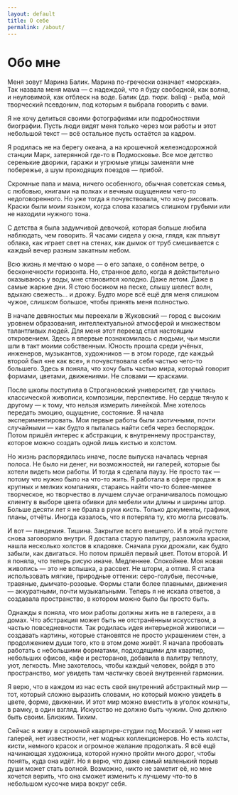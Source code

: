 ```yaml
---
layout: default
title: О себе
permalink: /about/
---
```


# Обо мне

Меня зовут Марина Балик. Марина по-гречески означает «морская». Так назвала меня мама — с надеждой, что я буду свободной, как волна, и неуловимой, как отблеск на воде. Балик (*др. тюрк.* baliq) - рыба, мой творческий псевдоним, под которым я выбрала говорить с вами.

Я не хочу делиться своими фотографиями или подробностями биографии. Пусть люди видят меня только через мои работы и этот небольшой текст — всё остальное пусть остаётся за кадром.

Я родилась не на берегу океана, а на крошечной железнодорожной станции Марк, затерянной где-то в Подмосковье. Все мое детство серенькие дворики, гаражи и угрюмые улицы заменяли мне побережье, а шум проходящих поездов — прибой.

Скромные папа и мама, ничего особенного, обычная советская семья, с любовью, книгами на полках и вечным ощущением чего-то недоговоренного. Но уже тогда я почувствовала, что хочу рисовать. Краски были моим языком, когда слова казались слишком грубыми или не находили нужного тона.

С детства я была задумчивой девочкой, которая больше любила наблюдать, чем говорить. Я часами сидела у окна, глядя, как плывут облака, как играет свет на стенах, как дымок от труб смешивается с каждый вечер разным закатным небом.

Всю жизнь я мечтаю о море — о его запахе, о солёном ветре, о бесконечности горизонта. Но, странное дело, когда я действительно оказываюсь у воды, мне становится холодно. Даже летом. Даже в самые жаркие дни. Я стою босиком на песке, слышу шелест волн, вдыхаю свежесть... и дрожу. Будто море всё ещё для меня слишком чужое, слишком большое, чтобы принять меня полностью.

В начале девяностых мы переехали в Жуковский — город с высоким уровнем образования, интеллектуальной атмосферой и множеством талантливых людей. Для меня этот переезд стал настоящим откровением. Здесь я впервые познакомилась с людьми, чьи мысли шли в такт моими собственным. Юность прошла среди учёных, инженеров, музыкантов, художников — в этом городе, где каждый второй был «не как все», я почувствовала себя частью чего-то большего. Здесь я поняла, что хочу быть частью мира, который говорит формами, цветами, движениями. Не словами — красками.

После школы поступила в Строгановский университет, где училась классической живописи, композиции, перспективе. Но сердце тянуло к другому — к тому, что нельзя измерить линейкой. Мне хотелось передать эмоцию, ощущение, состояние. Я начала экспериментировать. Мои первые работы были хаотичными, почти случайными — как будто я пыталась найти себя через беспорядок. Потом пришёл интерес к абстракции, к внутреннему пространству, которое можно создать одной лишь кистью и холстом.

Но жизнь распорядилась иначе, после выпуска началась черная полоса. Не было ни денег, ни возможностей, ни галерей, которые бы хотели видеть мои работы. И тогда я сделала паузу. Не просто так — потому что нужно было на что-то жить. Я работала в сфере продаж в крупных и мелких компаниях, стараясь найти что-то более-менее творческое, но творчество в лучшем случае ограничивалось помощью клиенту в выборе цвета обивки для мебели или длины и ширины штор. Больше десяти лет я не брала в руки кисть. Только документы, графики, планы, отчёты. Иногда казалось, что я потеряла ту, кто могла рисовать.

И вот — пандемия. Тишина. Закрытие всего внешнего. И в этой пустоте снова заговорило внутри. Я достала старую палитру, разложила краски, нашла несколько холстов в кладовке. Сначала руки дрожали, как будто забыли, как двигаться. Но потом пришёл первый цвет. Потом второй. И я поняла, что теперь рисую иначе. Медленнее. Спокойнее. Моя новая живопись — это не вспышка, а рассвет. Не шторм, а отлив. Я стала использовать мягкие, природные оттенки: серо-голубые, песочные, травяные, дымчато-розовые. Формы стали более плавными, движения — аккуратными, почти музыкальными. Теперь я не искала ответов, а создавала пространство, в котором можно было бы просто быть.

Однажды я поняла, что мои работы должны жить не в галереях, а в домах. Что абстракция может быть не отстранённым искусством, а частью повседневности. Так родилась идея интерьерной живописи — создавать картины, которые становятся не просто украшением стен, а продолжением души того, кто в этом доме живёт. Я начала пробовать работать с небольшими форматами, подходящими для квартир, небольших офисов, кафе и ресторанов, добавила в палитру теплоту, уют, легкость. Мне захотелось, чтобы каждый человек, войдя в это пространство, мог увидеть там частичку своей внутренней гармонии.

Я верю, что в каждом из нас есть свой внутренний абстрактный мир — тот, который сложно выразить словами, но который можно увидеть в цвете, форме, движении. И этот мир можно вместить в уголок комнаты, в рамку, в один взгляд. Искусство не должно быть чужим. Оно должно быть своим. Близким. Тихим.

Сейчас я живу в скромной квартире-студии под Москвой. У меня нет галерей, нет известности, нет модных коллекционеров. Но есть холсты, кисти, немного красок и огромное желание продолжать. Я всё ещё начинающая художница, которой нужно пройти много дорог, чтобы понять, куда она идёт. Но я верю, что даже самый маленький порыв души может стать волной. Возможно, никто не заметит её, но мне хочется верить, что она сможет изменить к лучшему что-то в небольшом кусочке мира вокруг себя.

